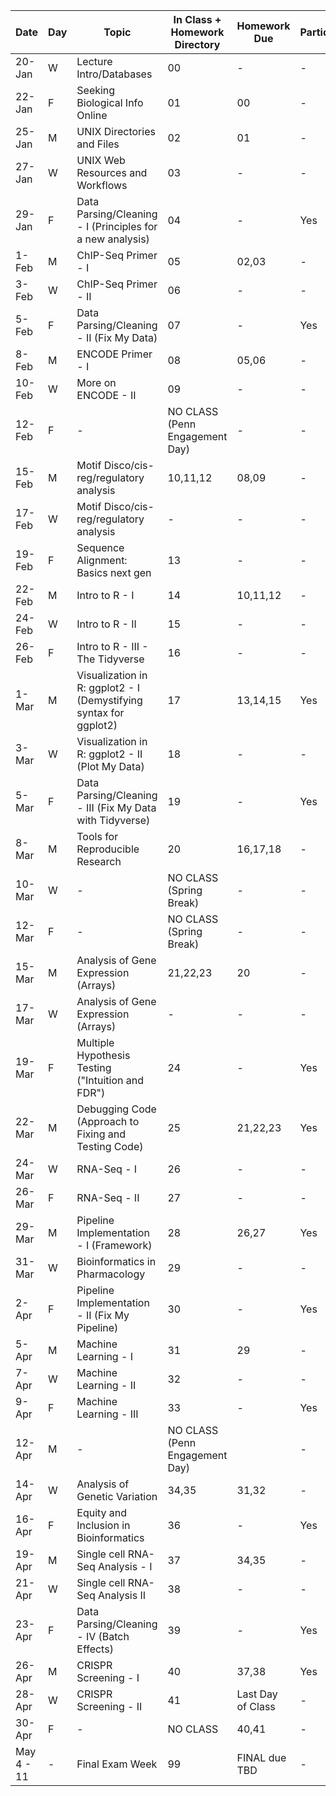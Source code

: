 | Date       | Day | Topic                                                             | In Class + Homework Directory  | Homework Due      | Participation? |
|------------|-----|-------------------------------------------------------------------|--------------------------------|-------------------|----------------|
| 20-Jan     | W   | Lecture Intro/Databases                                           | 00                             | -                 | -              |
| 22-Jan     | F   | Seeking Biological Info Online                                    | 01                             | 00                | -              |
| 25-Jan     | M   | UNIX Directories and Files                                        | 02                             | 01                | -              |
| 27-Jan     | W   | UNIX Web Resources and Workflows                                  | 03                             | -                 | -              |
| 29-Jan     | F   | Data Parsing/Cleaning - I (Principles for a new analysis)         | 04                             | -                 | Yes            |
| 1-Feb      | M   | ChIP-Seq Primer - I                                               | 05                             | 02,03             | -              |
| 3-Feb      | W   | ChIP-Seq Primer - II                                              | 06                             | -                 | -              |
| 5-Feb      | F   | Data Parsing/Cleaning - II (Fix My Data)                          | 07                             | -                 | Yes            |
| 8-Feb      | M   | ENCODE Primer - I                                                 | 08                             | 05,06             | -              |
| 10-Feb     | W   | More on ENCODE - II                                               | 09                             | -                 | -              |
| 12-Feb     | F   | -                                                                 | NO CLASS (Penn Engagement Day) | -                 | -              |
| 15-Feb     | M   | Motif Disco/cis-reg/regulatory analysis                           | 10,11,12                       | 08,09             | -              |
| 17-Feb     | W   | Motif Disco/cis-reg/regulatory analysis                           | -                              | -                 | -              |
| 19-Feb     | F   | Sequence Alignment: Basics next gen                               | 13                             | -                 | -              |
| 22-Feb     | M   | Intro to R - I                                                    | 14                             | 10,11,12          | -              |
| 24-Feb     | W   | Intro to R - II                                                   | 15                             | -                 | -              |
| 26-Feb     | F   | Intro to R - III - The Tidyverse                                  | 16                             | -                 | -              |
| 1-Mar      | M   | Visualization in R: ggplot2 - I (Demystifying syntax for ggplot2) | 17                             | 13,14,15          | Yes            |
| 3-Mar      | W   | Visualization in R: ggplot2 - II (Plot My Data)                   | 18                             | -                 | -              |
| 5-Mar      | F   | Data Parsing/Cleaning - III (Fix My Data with Tidyverse)          | 19                             | -                 | Yes            |
| 8-Mar      | M   | Tools for Reproducible Research                                   | 20                             | 16,17,18          | -              |
| 10-Mar     | W   | -                                                                 | NO CLASS (Spring Break)        | -                 | -              |
| 12-Mar     | F   | -                                                                 | NO CLASS (Spring Break)        | -                 | -              |
| 15-Mar     | M   | Analysis of Gene Expression (Arrays)                              | 21,22,23                       | 20                | -              |
| 17-Mar     | W   | Analysis of Gene Expression (Arrays)                              | -                              | -                 | -              |
| 19-Mar     | F   | Multiple Hypothesis Testing ("Intuition and FDR")                 | 24                             | -                 | Yes            |
| 22-Mar     | M   | Debugging Code (Approach to Fixing and Testing Code)              | 25                             | 21,22,23          | Yes            |
| 24-Mar     | W   | RNA-Seq - I                                                       | 26                             | -                 | -              |
| 26-Mar     | F   | RNA-Seq - II                                                      | 27                             | -                 | -              |
| 29-Mar     | M   | Pipeline Implementation - I (Framework)                           | 28                             | 26,27             | Yes            |
| 31-Mar     | W   | Bioinformatics in Pharmacology                                    | 29                             | -                 | -              |
| 2-Apr      | F   | Pipeline Implementation - II (Fix My Pipeline)                    | 30                             | -                 | Yes            |
| 5-Apr      | M   | Machine Learning - I                                              | 31                             | 29                | -              |
| 7-Apr      | W   | Machine Learning - II                                             | 32                             | -                 | -              |
| 9-Apr      | F   | Machine Learning - III                                            | 33                             | -                 | Yes            |
| 12-Apr     | M   | -                                                                 | NO CLASS (Penn Engagement Day) |                   | -              |
| 14-Apr     | W   | Analysis of Genetic Variation                                     | 34,35                          | 31,32             | -              |
| 16-Apr     | F   | Equity and Inclusion in Bioinformatics                            | 36                             | -                 | Yes            |
| 19-Apr     | M   | Single cell RNA-Seq Analysis - I                                  | 37                             | 34,35             | -              |
| 21-Apr     | W   | Single cell RNA-Seq Analysis II                                   | 38                             | -                 | -              |
| 23-Apr     | F   | Data Parsing/Cleaning - IV (Batch Effects)                        | 39                             | -                 | Yes            |
| 26-Apr     | M   | CRISPR Screening - I                                              | 40                             | 37,38             | Yes            |
| 28-Apr     | W   | CRISPR Screening - II                                             | 41                             | Last Day of Class | -              |
| 30-Apr     | F   | -                                                                 | NO CLASS                       | 40,41             | -              |
| May 4 - 11 | -   | Final Exam Week                                                   | 99                             | FINAL due TBD     | -              |
